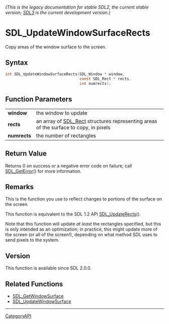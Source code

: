 ###### (This is the legacy documentation for stable SDL2, the current stable version; [SDL3](https://wiki.libsdl.org/SDL3/) is the current development version.)
# SDL_UpdateWindowSurfaceRects

Copy areas of the window surface to the screen.

## Syntax

```c
int SDL_UpdateWindowSurfaceRects(SDL_Window * window,
                                 const SDL_Rect * rects,
                                 int numrects);

```

## Function Parameters

|                  |                                                                                                  |
| ---------------- | ------------------------------------------------------------------------------------------------ |
| **window**       | the window to update                                                                             |
| **rects**        | an array of [SDL_Rect](SDL_Rect) structures representing areas of the surface to copy, in pixels |
| **numrects**     | the number of rectangles                                                                         |

## Return Value

Returns 0 on success or a negative error code on failure; call
[SDL_GetError](SDL_GetError)() for more information.

## Remarks

This is the function you use to reflect changes to portions of the surface
on the screen.

This function is equivalent to the SDL 1.2 API
[SDL_UpdateRects](SDL_UpdateRects)().

Note that this function will update _at least_ the rectangles specified,
but this is only intended as an optimization; in practice, this might
update more of the screen (or all of the screen!), depending on what method
SDL uses to send pixels to the system.

## Version

This function is available since SDL 2.0.0.

## Related Functions

* [SDL_GetWindowSurface](SDL_GetWindowSurface)
* [SDL_UpdateWindowSurface](SDL_UpdateWindowSurface)

----
[CategoryAPI](CategoryAPI)

